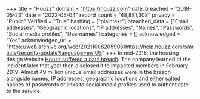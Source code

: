 +++
title = "Houzz"
domain = "https://houzz.com"
date_breached = "2018-05-23"
date = "2022-05-04"
record_count = "48,881,308"
privacy = "Public"
Verified = "True"
hashing = ["plaintext"]
breached_data = ["Email addresses", "Geographic locations", "IP addresses", "Names", "Passwords", "Social media profiles", "Usernames"]
categories = []
acknowledged = "Yes"
acknowledged_url = "https://web.archive.org/web/20211008205906/https://help.houzz.com/s/article/security-update?language=en_US"
+++
In mid-2018, the housing design website <a href="https://help.houzz.com/s/article/security-update?language=en_US" target="_blank" rel="noopener">Houzz suffered a data breach</a>. The company learned of the incident later that year then disclosed it to impacted members in February 2019. Almost 49 million unique email addresses were in the breach alongside names, IP addresses, geographic locations and either salted hashes of passwords or links to social media profiles used to authenticate to the service.
